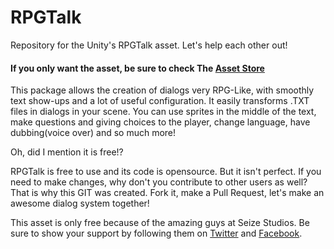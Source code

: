 # RPGTalk
Repository for the Unity's RPGTalk asset. Let's help each other out!

#### If you only want the asset, be sure to check The [Asset Store](https://www.assetstore.unity3d.com/en/#!/content/73392)

This package allows the creation of dialogs very RPG-Like, with smoothly text show-ups and a lot of useful configuration.
It easily transforms .TXT files in dialogs in your scene. You can use sprites in the middle of the text, make questions and giving choices to the player, change language, have dubbing(voice over) and so much more!

Oh, did I mention it is free!?

RPGTalk is free to use and its code is opensource. But it isn't perfect. If you need to make changes, why don't you contribute to other users as well?
That is why this GIT was created. Fork it, make a Pull Request, let's make an awesome dialog system together!

This asset is only free because of the amazing guys at Seize Studios. Be sure to show your support by following them on [Twitter](https://twitter.com/seizestudios) and [Facebook](https://www.facebook.com/seizestudios).
